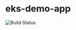 # eks-demo-app

![Build Status](https://codebuild.ap-southeast-1.amazonaws.com/badges?uuid=eyJlbmNyeXB0ZWREYXRhIjoiOXc1dm9jZjdSYUlHc0w4WGVjeDIxS1J1RFpSMmpKNkdJWmF2ckVudStjdUpTUzdGODljbXgvMDgyeHdZbnhIc1dhZTB2R0EwSEgyb0hDOUxiOGpzZVNRPSIsIml2UGFyYW1ldGVyU3BlYyI6InpsbjhsZnlQSlZqMEZTVVMiLCJtYXRlcmlhbFNldFNlcmlhbCI6MX0%3D&branch=master)
